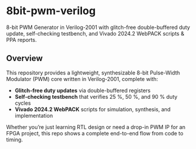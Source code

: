 # 8bit-pwm-verilog
8-bit PWM Generator in Verilog-2001 with glitch-free double-buffered duty update, self-checking testbench, and Vivado 2024.2 WebPACK scripts &amp; PPA reports.
## Overview

This repository provides a lightweight, synthesizable 8-bit Pulse-Width Modulator (PWM) core written in Verilog-2001, complete with:

- **Glitch-free duty updates** via double-buffered registers  
- **Self-checking testbench** that verifies 25 %, 50 %, and 90 % duty cycles  
- **Vivado 2024.2 WebPACK** scripts for simulation, synthesis, and implementation  


Whether you’re just learning RTL design or need a drop-in PWM IP for an FPGA project, this repo shows a complete end-to-end flow from code to timing.

